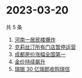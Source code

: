 # 2023-03-20

共 5 条

<!-- BEGIN -->
<!-- 最后更新时间 Mon Mar 20 2023 14:10:53 GMT+0800 (China Standard Time) -->

1. [河南一居民楼爆炸](https://www.zhihu.com/search?q=%E6%B2%B3%E5%8D%97%E4%B8%80%E5%B1%85%E6%B0%91%E6%A5%BC%E7%88%86%E7%82%B8)
1. [克莉丝汀所有门店暂停运营](https://www.zhihu.com/search?q=%E5%85%8B%E8%8E%89%E4%B8%9D%E6%B1%80%E6%89%80%E6%9C%89%E9%97%A8%E5%BA%97%E6%9A%82%E5%81%9C%E8%BF%90%E8%90%A5)
1. [成都房价涨幅全国第一](https://www.zhihu.com/search?q=%E6%88%90%E9%83%BD%E6%88%BF%E4%BB%B7%E6%B6%A8%E5%B9%85%E5%85%A8%E5%9B%BD%E7%AC%AC%E4%B8%80)
1. [金价持续飙升](https://www.zhihu.com/search?q=%E9%87%91%E4%BB%B7%E6%8C%81%E7%BB%AD%E9%A3%99%E5%8D%87)
1. [瑞银 30 亿瑞郎收购瑞信](https://www.zhihu.com/search?q=%E7%91%9E%E9%93%B6%2030%20%E4%BA%BF%E7%91%9E%E9%83%8E%E6%94%B6%E8%B4%AD%E7%91%9E%E4%BF%A1)

<!-- END -->
